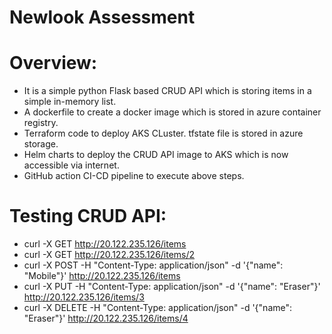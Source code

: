 # Newlook Assessment

# Overview: 

-  It is a simple python Flask based CRUD API which is storing items in a simple in-memory list.
-  A dockerfile to create a docker image which is stored in azure container registry.
-  Terraform code to deploy AKS CLuster. tfstate file is stored in azure storage.
-  Helm charts to deploy the CRUD API image to AKS which is now accessible via internet.
-  GitHub action CI-CD pipeline to execute above steps.

# Testing CRUD API: 

-  curl -X GET http://20.122.235.126/items
-  curl -X GET http://20.122.235.126/items/2
-  curl -X POST -H "Content-Type: application/json" -d '{"name": "Mobile"}' http://20.122.235.126/items
-  curl -X PUT -H "Content-Type: application/json" -d '{"name": "Eraser"}' http://20.122.235.126/items/3
-  curl -X DELETE -H "Content-Type: application/json" -d '{"name": "Eraser"}' http://20.122.235.126/items/4
